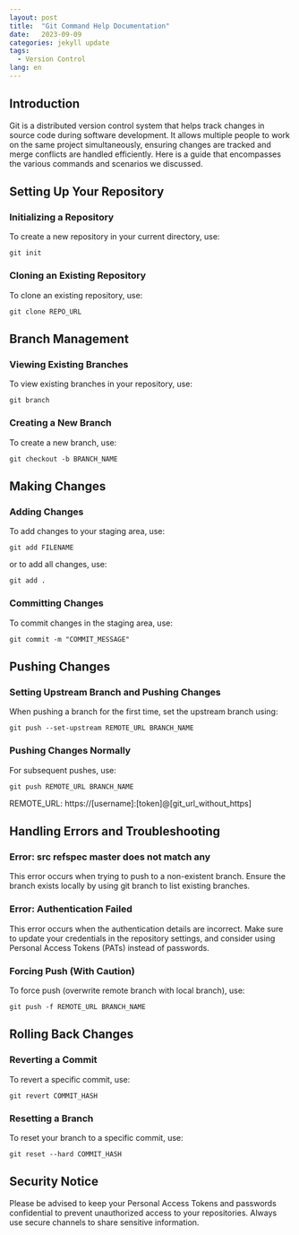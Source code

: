 ```yaml
---
layout: post
title:  "Git Command Help Documentation"
date:   2023-09-09
categories: jekyll update
tags: 
  - Version Control
lang: en
---
```


## Introduction

Git is a distributed version control system that helps track changes in source code during software development. It allows multiple people to work on the same project simultaneously, ensuring changes are tracked and merge conflicts are handled efficiently. Here is a guide that encompasses the various commands and scenarios we discussed.

## Setting Up Your Repository

### Initializing a Repository
To create a new repository in your current directory, use:
```
git init
```

### Cloning an Existing Repository
To clone an existing repository, use:
```
git clone REPO_URL
```

## Branch Management

### Viewing Existing Branches
To view existing branches in your repository, use:
```
git branch
```

### Creating a New Branch
To create a new branch, use:
```
git checkout -b BRANCH_NAME
```

## Making Changes

### Adding Changes
To add changes to your staging area, use:
```
git add FILENAME
```
or to add all changes, use:
```
git add .
```

### Committing Changes
To commit changes in the staging area, use:
```
git commit -m "COMMIT_MESSAGE"
```

## Pushing Changes

### Setting Upstream Branch and Pushing Changes
When pushing a branch for the first time, set the upstream branch using:
```
git push --set-upstream REMOTE_URL BRANCH_NAME
```

### Pushing Changes Normally
For subsequent pushes, use:
```
git push REMOTE_URL BRANCH_NAME
```
REMOTE_URL: https://[username]:[token]@[git_url_without_https]


## Handling Errors and Troubleshooting

### Error: src refspec master does not match any
This error occurs when trying to push to a non-existent branch. Ensure the branch exists locally by using git branch to list existing branches.

### Error: Authentication Failed
This error occurs when the authentication details are incorrect. Make sure to update your credentials in the repository settings, and consider using Personal Access Tokens (PATs) instead of passwords.

### Forcing Push (With Caution)
To force push (overwrite remote branch with local branch), use:
```
git push -f REMOTE_URL BRANCH_NAME
```

## Rolling Back Changes

### Reverting a Commit
To revert a specific commit, use:
```
git revert COMMIT_HASH
```

### Resetting a Branch
To reset your branch to a specific commit, use:
```
git reset --hard COMMIT_HASH
```

## Security Notice

Please be advised to keep your Personal Access Tokens and passwords confidential to prevent unauthorized access to your repositories. Always use secure channels to share sensitive information.
